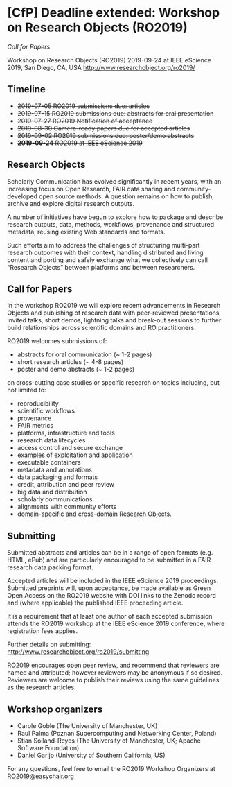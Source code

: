 # [CfP] Deadline extended: Workshop on Research Objects (RO2019)
_Call for Papers_

Workshop on Research Objects (RO2019)
2019-09-24 at IEEE eScience 2019, San Diego, CA, USA
<http://www.researchobject.org/ro2019/>

## Timeline

* ~~2019-07-05 RO2019 submissions due: articles~~
* ~~2019-07-15 RO2019 submissions due: abstracts for oral presentation~~
* ~~2019-07-27 RO2019 Notification of acceptance~~
* ~~2019-08-30 Camera-ready papers due for accepted articles~~
* ~~2019-09-02 RO2019 submissions due: poster/demo abstracts~~
* ~~**2019-09-24** RO2019 at IEEE eScience 2019~~



## Research Objects

Scholarly Communication has evolved significantly in recent years, with an
increasing focus on Open Research, FAIR data sharing and community-developed
open source methods. A question remains on how to publish, archive and explore
digital research outputs.

A number of initiatives have begun to explore how to package and describe
research outputs, data, methods, workflows, provenance and structured metadata,
reusing existing Web standards and formats.

Such efforts aim to address the challenges of structuring multi-part research
outcomes with their context, handling distributed and living content and
porting and safely exchange what we collectively can call “Research Objects”
between platforms and between researchers.


## Call for Papers

In the workshop RO2019 we will explore recent advancements in Research Objects
and publishing of research data with peer-reviewed presentations, invited
talks, short demos, lightning talks and break-out sessions to further build
relationships across scientific domains and RO practitioners.

RO2019 welcomes submissions of:
 - abstracts for oral communication (~ 1-2 pages)
 - short research articles (~ 4-8 pages)
 - poster and demo abstracts (~ 1-2 pages)

on cross-cutting case studies or specific research on topics including, but not limited to:

- reproducibility
- scientific workflows
- provenance
- FAIR metrics
- platforms, infrastructure and tools
- research data lifecycles
- access control and secure exchange
- examples of exploitation and application
- executable containers
- metadata and annotations
- data packaging and formats
- credit, attribution and peer review
- big data and distribution
- scholarly communications
- alignments with community efforts
- domain-specific and cross-domain Research Objects.


## Submitting

Submitted abstracts and articles can be in a range of open formats (e.g. HTML,
ePub) and are particularly encouraged to be submitted in a FAIR research data
packing format.

Accepted articles will be included in the IEEE eScience 2019
proceedings. Submitted preprints will, upon acceptance, be made available as
Green Open Access on the RO2019 website with DOI links to the Zenodo record and
(where applicable) the published IEEE proceeding article.

It is a requirement that at least one author of each accepted submission
attends the RO2019 workshop at the IEEE eScience 2019 conference, where
registration fees applies.


Further details on submitting:
<http://www.researchobject.org/ro2019/submitting>


RO2019 encourages open peer review, and recommend that reviewers
are named and attributed; however reviewers may be anonymous if so
desired. Reviewers are welcome to publish their reviews using the
same guidelines as the research articles.

## Workshop organizers

* Carole Goble (The University of Manchester, UK)
* Raul Palma (Poznan Supercomputing and Networking Center, Poland)
* Stian Soiland-Reyes (The University of Manchester, UK; Apache Software Foundation)
* Daniel Garijo (University of Southern California, US)


For any questions, feel free to email the 
RO2019 Workshop Organizers at 
RO2019@easychair.org
